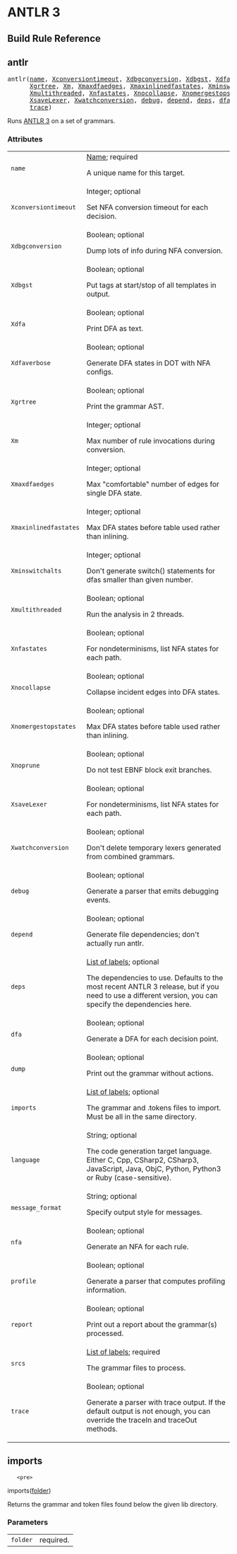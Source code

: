 # ANTLR 3

## Build Rule Reference

[](ANTLR3START)
<!-- Generated with Stardoc: http://skydoc.bazel.build -->

<a name="#antlr"></a>

## antlr

<pre>
antlr(<a href="#antlr-name">name</a>, <a href="#antlr-Xconversiontimeout">Xconversiontimeout</a>, <a href="#antlr-Xdbgconversion">Xdbgconversion</a>, <a href="#antlr-Xdbgst">Xdbgst</a>, <a href="#antlr-Xdfa">Xdfa</a>, <a href="#antlr-Xdfaverbose">Xdfaverbose</a>,
      <a href="#antlr-Xgrtree">Xgrtree</a>, <a href="#antlr-Xm">Xm</a>, <a href="#antlr-Xmaxdfaedges">Xmaxdfaedges</a>, <a href="#antlr-Xmaxinlinedfastates">Xmaxinlinedfastates</a>, <a href="#antlr-Xminswitchalts">Xminswitchalts</a>,
      <a href="#antlr-Xmultithreaded">Xmultithreaded</a>, <a href="#antlr-Xnfastates">Xnfastates</a>, <a href="#antlr-Xnocollapse">Xnocollapse</a>, <a href="#antlr-Xnomergestopstates">Xnomergestopstates</a>, <a href="#antlr-Xnoprune">Xnoprune</a>,
      <a href="#antlr-XsaveLexer">XsaveLexer</a>, <a href="#antlr-Xwatchconversion">Xwatchconversion</a>, <a href="#antlr-debug">debug</a>, <a href="#antlr-depend">depend</a>, <a href="#antlr-deps">deps</a>, <a href="#antlr-dfa">dfa</a>, <a href="#antlr-dump">dump</a>, <a href="#antlr-imports">imports</a>,
      <a href="#antlr-trace">trace</a>)
</pre>

Runs [ANTLR 3](https://www.antlr3.org//) on a set of grammars.

### Attributes

<table class="params-table">
  <colgroup>
    <col class="col-param" />
    <col class="col-description" />
  </colgroup>
  <tbody>
    <tr id="antlr-name">
      <td><code>name</code></td>
      <td>
        <a href="https://bazel.build/docs/build-ref.html#name">Name</a>; required
        <p>
          A unique name for this target.
        </p>
      </td>
    </tr>
    <tr id="antlr-Xconversiontimeout">
      <td><code>Xconversiontimeout</code></td>
      <td>
        Integer; optional
        <p>
          Set NFA conversion timeout for each decision.
        </p>
      </td>
    </tr>
    <tr id="antlr-Xdbgconversion">
      <td><code>Xdbgconversion</code></td>
      <td>
        Boolean; optional
        <p>
          Dump lots of info during NFA conversion.
        </p>
      </td>
    </tr>
    <tr id="antlr-Xdbgst">
      <td><code>Xdbgst</code></td>
      <td>
        Boolean; optional
        <p>
          Put tags at start/stop of all templates in output.
        </p>
      </td>
    </tr>
    <tr id="antlr-Xdfa">
      <td><code>Xdfa</code></td>
      <td>
        Boolean; optional
        <p>
          Print DFA as text.
        </p>
      </td>
    </tr>
    <tr id="antlr-Xdfaverbose">
      <td><code>Xdfaverbose</code></td>
      <td>
        Boolean; optional
        <p>
          Generate DFA states in DOT with NFA configs.
        </p>
      </td>
    </tr>
    <tr id="antlr-Xgrtree">
      <td><code>Xgrtree</code></td>
      <td>
        Boolean; optional
        <p>
          Print the grammar AST.
        </p>
      </td>
    </tr>
    <tr id="antlr-Xm">
      <td><code>Xm</code></td>
      <td>
        Integer; optional
        <p>
          Max number of rule invocations during conversion.
        </p>
      </td>
    </tr>
    <tr id="antlr-Xmaxdfaedges">
      <td><code>Xmaxdfaedges</code></td>
      <td>
        Integer; optional
        <p>
          Max &quot;comfortable&quot; number of edges for single DFA state.
        </p>
      </td>
    </tr>
    <tr id="antlr-Xmaxinlinedfastates">
      <td><code>Xmaxinlinedfastates</code></td>
      <td>
        Integer; optional
        <p>
          Max DFA states before table used rather than inlining.
        </p>
      </td>
    </tr>
    <tr id="antlr-Xminswitchalts">
      <td><code>Xminswitchalts</code></td>
      <td>
        Integer; optional
        <p>
          Don't generate switch() statements for dfas smaller than given number.
        </p>
      </td>
    </tr>
    <tr id="antlr-Xmultithreaded">
      <td><code>Xmultithreaded</code></td>
      <td>
        Boolean; optional
        <p>
          Run the analysis in 2 threads.
        </p>
      </td>
    </tr>
    <tr id="antlr-Xnfastates">
      <td><code>Xnfastates</code></td>
      <td>
        Boolean; optional
        <p>
          For nondeterminisms, list NFA states for each path.
        </p>
      </td>
    </tr>
    <tr id="antlr-Xnocollapse">
      <td><code>Xnocollapse</code></td>
      <td>
        Boolean; optional
        <p>
          Collapse incident edges into DFA states.
        </p>
      </td>
    </tr>
    <tr id="antlr-Xnomergestopstates">
      <td><code>Xnomergestopstates</code></td>
      <td>
        Boolean; optional
        <p>
          Max DFA states before table used rather than inlining.
        </p>
      </td>
    </tr>
    <tr id="antlr-Xnoprune">
      <td><code>Xnoprune</code></td>
      <td>
        Boolean; optional
        <p>
          Do not test EBNF block exit branches.
        </p>
      </td>
    </tr>
    <tr id="antlr-XsaveLexer">
      <td><code>XsaveLexer</code></td>
      <td>
        Boolean; optional
        <p>
          For nondeterminisms, list NFA states for each path.
        </p>
      </td>
    </tr>
    <tr id="antlr-Xwatchconversion">
      <td><code>Xwatchconversion</code></td>
      <td>
        Boolean; optional
        <p>
          Don't delete temporary lexers generated from combined grammars.
        </p>
      </td>
    </tr>
    <tr id="antlr-debug">
      <td><code>debug</code></td>
      <td>
        Boolean; optional
        <p>
          Generate a parser that emits debugging events.
        </p>
      </td>
    </tr>
    <tr id="antlr-depend">
      <td><code>depend</code></td>
      <td>
        Boolean; optional
        <p>
          Generate file dependencies; don't actually run antlr.
        </p>
      </td>
    </tr>
    <tr id="antlr-deps">
      <td><code>deps</code></td>
      <td>
        <a href="https://bazel.build/docs/build-ref.html#labels">List of labels</a>; optional
        <p>
          The dependencies to use. Defaults to the most recent ANTLR 3 release,
but if you need to use a different version, you can specify the
dependencies here.
        </p>
      </td>
    </tr>
    <tr id="antlr-dfa">
      <td><code>dfa</code></td>
      <td>
        Boolean; optional
        <p>
          Generate a DFA for each decision point.
        </p>
      </td>
    </tr>
    <tr id="antlr-dump">
      <td><code>dump</code></td>
      <td>
        Boolean; optional
        <p>
          Print out the grammar without actions.
        </p>
      </td>
    </tr>
    <tr id="antlr-imports">
      <td><code>imports</code></td>
      <td>
        <a href="https://bazel.build/docs/build-ref.html#labels">List of labels</a>; optional
        <p>
          The grammar and .tokens files to import. Must be all in the same directory.
        </p>
      </td>
    </tr>
    <tr id="antlr-language">
      <td><code>language</code></td>
      <td>
        String; optional
        <p>
          The code generation target language. Either C, Cpp, CSharp2, CSharp3, JavaScript, Java, ObjC, Python, Python3 or Ruby (case-sensitive).
        </p>
      </td>
    </tr>
    <tr id="antlr-message_format">
      <td><code>message_format</code></td>
      <td>
        String; optional
        <p>
          Specify output style for messages.
        </p>
      </td>
    </tr>
    <tr id="antlr-nfa">
      <td><code>nfa</code></td>
      <td>
        Boolean; optional
        <p>
          Generate an NFA for each rule.
        </p>
      </td>
    </tr>
    <tr id="antlr-profile">
      <td><code>profile</code></td>
      <td>
        Boolean; optional
        <p>
          Generate a parser that computes profiling information.
        </p>
      </td>
    </tr>
    <tr id="antlr-report">
      <td><code>report</code></td>
      <td>
        Boolean; optional
        <p>
          Print out a report about the grammar(s) processed.
        </p>
      </td>
    </tr>
    <tr id="antlr-srcs">
      <td><code>srcs</code></td>
      <td>
        <a href="https://bazel.build/docs/build-ref.html#labels">List of labels</a>; required
        <p>
          The grammar files to process.
        </p>
      </td>
    </tr>
    <tr id="antlr-trace">
      <td><code>trace</code></td>
      <td>
        Boolean; optional
        <p>
          Generate a parser with trace output. If the default output is not enough, you can override the traceIn and traceOut methods.
        </p>
      </td>
    </tr>
  </tbody>
</table>


<a name="#imports"></a>

## imports

       <pre>
imports(<a href="#imports-folder">folder</a>)
</pre>

 Returns the grammar and token files found below the given lib directory. 

### Parameters

<table class="params-table">
  <colgroup>
    <col class="col-param" />
    <col class="col-description" />
  </colgroup>
  <tbody>
    <tr id="imports-folder">
      <td><code>folder</code></td>
      <td>
        required.
      </td>
    </tr>
  </tbody>
</table>




[](ANTLR3END)
